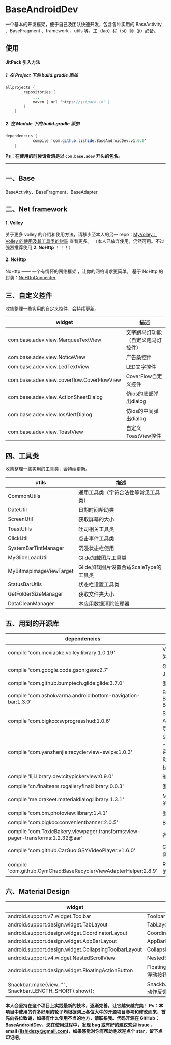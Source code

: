 # BaseAndroidDev
一个基本的开发框架，便于自己及团队快速开发，包含各种实用的 BaseActivity 、BaseFragment 、framework 、utils  等，工（lao）程（si）师（ji）必备。

## 使用
#### JitPack 引入方法
##### 1. 在 Project 下的 build.gradle 添加
```java
allprojects {
        repositories {
            ...
            maven { url 'https://jitpack.io' }
        }
    }
```

##### 2. 在 Module 下的 build.gradle 添加

```java
dependencies {
            compile 'com.github.lishide:BaseAndroidDev:v1.0.0'
    }
```

**Ps：在使用的时候请看清是以 `com.base.adev` 开头的包名。**

---

## 一、Base
BaseActivity、BaseFragment、BaseAdapter

## 二、Net framework

#### 1. Volley
关于更多 volley 的介绍和使用方法，请移步至本人的另一 repo：[MyVolley：Volley 的使用及其工具类的封装][1] 查看更多。
（本人已放弃使用，仍然可用。不过强烈推荐使用 **2. NoHttp** ！！！）

#### 2. NoHttp
NoHttp —— 一个有情怀的网络框架 ，让你的网络请求更简单。
基于 NoHttp 的封装：[NoHttpConnecter][3]

## 三、自定义控件
收集整理一些实用的自定义控件，会持续更新。

|widget|描述|
|---|---|
|com.base.adev.view.MarqueeTextView|文字跑马灯功能（自定义跑马灯控件）|
|com.base.adev.view.NoticeView|广告条控件|
|com.base.adev.view.LedTextView|LED文字控件|
|com.base.adev.view.coverflow.CoverFlowView|CoverFlow自定义控件|
|com.base.adev.view.ActionSheetDialog|仿ios的底部弹出dialog|
|com.base.adev.view.IosAlertDialog|仿ios的中间弹出dialog|
|com.base.adev.view.ToastView|自定义ToastView控件|

## 四、工具类
收集整理一些实用的工具类，会持续更新。

|utils|描述|
|---|---|
|CommonUtils|通用工具类（字符合法性等常见工具类）|
|DateUtil|日期时间帮助类|
|ScreenUtil|获取屏幕的大小|
|ToastUtils|吐司相关工具类|
|ClickUtil|点击事件工具类|
|SystemBarTintManager|沉浸状态栏使用|
|MyGlideLoadUtil|Glide加载图片工具类|
|MyBitmapImageViewTarget|Glide加载图片设置合适ScaleType的工具类|
|StatusBarUtils|状态栏设置工具类|
|GetFolderSizeManager|获取文件夹大小|
|DataCleanManager|本应用数据清除管理器|

## 五、用到的开源库

|dependencies|描述|
|---|---|
|compile 'com.mcxiaoke.volley:library:1.0.19'|Volley--网络请求框架|
|compile 'com.google.code.gson:gson:2.7'|Gson--比较常用的JSON解析序列化库|
|compile 'com.github.bumptech.glide:glide:3.7.0'|图片加载库Glide|
|compile 'com.ashokvarma.android:bottom-navigation-bar:1.3.0'|BottomNavigation--Bottom Navigation Bar|
|compile 'com.bigkoo:svprogresshud:1.0.6'|SVProgressHUD For Android 精仿iOS的提示库|
|compile 'com.yanzhenjie:recyclerview-swipe:1.0.3'|SwipeRecyclerView--RecyclerView侧滑菜单，长按拖拽，滑动删除，加载更多下拉刷新等|
|compile 'liji.library.dev:citypickerview:0.9.0'|省市区三级联动|
|compile 'cn.finalteam.rxgalleryfinal:library:0.0.3'|图片/视频文件选择器|
|compile 'me.drakeet.materialdialog:library:1.3.1'|Material Design 风格的自定义Dialog|
|compile 'com.bm.photoview:library:1.4.1'|图片浏览缩放控件|
|compile 'com.bigkoo:convenientbanner:2.0.5'|Banner-广告栏控件|
|compile 'com.ToxicBakery.viewpager.transforms:view-pager-transforms:1.2.32@aar'|各种翻页效果|
|compile 'com.github.CarGuo:GSYVideoPlayer:v1.6.0'|GSYVideoPlayer 视频播放器|
|compile 'com.github.CymChad:BaseRecyclerViewAdapterHelper:2.8.9'|RecyclerView的强大的BaseAdapter|

## 六、Material Design

|widget|描述|
|---|---|
|android.support.v7.widget.Toolbar|Toolbar|
|android.support.design.widget.TabLayout|TabLayout|
|android.support.design.widget.CoordinatorLayout|CoordinatorLayout|
|android.support.design.widget.AppBarLayout|AppBarLayout|
|android.support.design.widget.CollapsingToolbarLayout|CollapsingToolbarLayout|
|android.support.v4.widget.NestedScrollView|NestedScrollView|
|android.support.design.widget.FloatingActionButton|FloatingActionButton：浮动按钮|
|Snackbar.make(view, "", Snackbar.LENGTH_SHORT).show();|Snackbar：消息的提示和动作反馈|

**本人会坚持在这个项目上实践最新的技术，逐渐完善，让它越来越完美！ Ps：本项目中使用的许多好用的轮子均根据网上各位大牛的开源项目参考和修改而来，首先向各位致谢，如果有什么使用不当的地方，请联系我。代码开源在 GitHub：[BaseAndroidDev][2]，您在使用过程中，发现 bug 或有好的建议欢迎 issue 、email (lishidezy@gmail.com)，如果感觉对你有帮助也欢迎点个 star，留下点印记吧。**



  [1]: https://github.com/lishide/MyVolley
  [2]: https://github.com/lishide/BaseAndroidDev
  [3]: https://github.com/lishide/NoHttpConnecter
